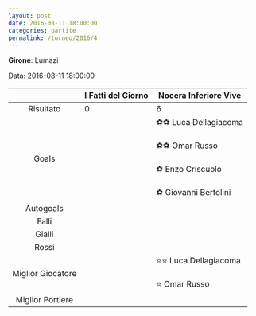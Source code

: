 ```yaml
---
layout: post
date: 2016-08-11 18:00:00
categories: partite
permalink: /torneo/2016/4
---
```

**Girone**: Lumazi

Data: 2016-08-11 18:00:00

| | I Fatti del Giorno | Nocera Inferiore Vive |
|:-----:|-----|-----|
Risultato|0|6
Goals||⚽⚽ Luca Dellagiacoma<br/><br/>⚽⚽ Omar Russo<br/><br/>⚽ Enzo Criscuolo<br/><br/>⚽ Giovanni Bertolini<br/>
Autogoals||
Falli||
Gialli||
Rossi||
Miglior Giocatore||⭐⭐ Luca Dellagiacoma<br/><br/>⭐ Omar Russo<br/>
Miglior Portiere||